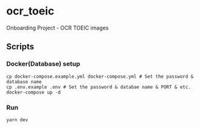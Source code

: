 # ocr_toeic
Onboarding Project - OCR TOEIC images

## Scripts

### Docker(Database) setup
```
cp docker-compose.example.yml docker-compose.yml # Set the password & database name
cp .env.example .env # Set the password & databae name & PORT & etc.
docker-compose up -d
```

### Run
```
yarn dev
```
